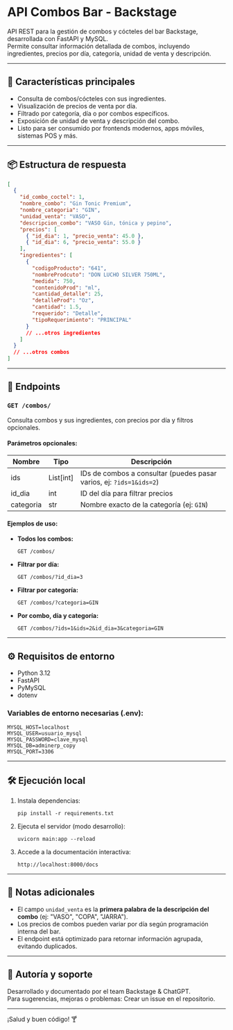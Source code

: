 
# API Combos Bar - Backstage

API REST para la gestión de combos y cócteles del bar Backstage, desarrollada con FastAPI y MySQL.  
Permite consultar información detallada de combos, incluyendo ingredientes, precios por día, categoría, unidad de venta y descripción.

---

## 🚀 Características principales

- Consulta de combos/cócteles con sus ingredientes.
- Visualización de precios de venta por día.
- Filtrado por categoría, día o por combos específicos.
- Exposición de unidad de venta y descripción del combo.
- Listo para ser consumido por frontends modernos, apps móviles, sistemas POS y más.

---

## 📦 Estructura de respuesta

```json
[
  {
    "id_combo_coctel": 1,
    "nombre_combo": "Gin Tonic Premium",
    "nombre_categoria": "GIN",
    "unidad_venta": "VASO",
    "descripcion_combo": "VASO Gin, tónica y pepino",
    "precios": [
      { "id_dia": 1, "precio_venta": 45.0 },
      { "id_dia": 6, "precio_venta": 55.0 }
    ],
    "ingredientes": [
      {
        "codigoProducto": "641",
        "nombreProdcuto": "DON LUCHO SILVER 750ML",
        "medida": 750,
        "contenidoProd": "ml",
        "cantidad_detalle": 25,
        "detalleProd": "Oz",
        "cantidad": 1.5,
        "requerido": "Detalle",
        "tipoRequerimiento": "PRINCIPAL"
      }
      // ...otros ingredientes
    ]
  }
  // ...otros combos
]
````

---

## 🔗 Endpoints

### `GET /combos/`

Consulta combos y sus ingredientes, con precios por día y filtros opcionales.

#### **Parámetros opcionales:**

| Nombre    | Tipo       | Descripción                                                         |
| --------- | ---------- | ------------------------------------------------------------------- |
| ids       | List\[int] | IDs de combos a consultar (puedes pasar varios, ej: `?ids=1&ids=2`) |
| id\_dia   | int        | ID del día para filtrar precios                                     |
| categoria | str        | Nombre exacto de la categoría (ej: `GIN`)                           |

#### **Ejemplos de uso:**

* **Todos los combos:**

  ```
  GET /combos/
  ```

* **Filtrar por día:**

  ```
  GET /combos/?id_dia=3
  ```

* **Filtrar por categoría:**

  ```
  GET /combos/?categoria=GIN
  ```

* **Por combo, día y categoría:**

  ```
  GET /combos/?ids=1&ids=2&id_dia=3&categoria=GIN
  ```

---

## ⚙️ Requisitos de entorno

* Python 3.12
* FastAPI
* PyMySQL
* dotenv

### **Variables de entorno necesarias (.env):**

```env
MYSQL_HOST=localhost
MYSQL_USER=usuario_mysql
MYSQL_PASSWORD=clave_mysql
MYSQL_DB=adminerp_copy
MYSQL_PORT=3306
```

---

## 🛠️ Ejecución local

1. Instala dependencias:

   ```
   pip install -r requirements.txt
   ```

2. Ejecuta el servidor (modo desarrollo):

   ```
   uvicorn main:app --reload
   ```

3. Accede a la documentación interactiva:

   ```
   http://localhost:8000/docs
   ```

---

## 📝 Notas adicionales

* El campo `unidad_venta` es la **primera palabra de la descripción del combo** (ej: "VASO", "COPA", "JARRA").
* Los precios de combos pueden variar por día según programación interna del bar.
* El endpoint está optimizado para retornar información agrupada, evitando duplicados.


---

## 🙌 Autoría y soporte

Desarrollado y documentado por el team Backstage & ChatGPT.<br>
Para sugerencias, mejoras o problemas:
Crear un issue en el repositorio.

---

¡Salud y buen código! 🍸
